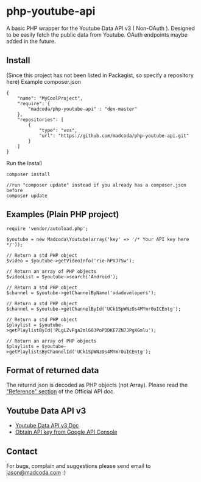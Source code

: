 php-youtube-api
===============

A basic PHP wrapper for the Youtube Data API v3 ( Non-OAuth ). Designed to be easily 
fetch the public data from Youtube. OAuth endpoints maybe added in the future.


## Install
(Since this project has not been listed in Packagist, so specify a repository here)
Example composer.json

    {
	    "name": "MyCoolProject",
	    "require": {
	        "madcoda/php-youtube-api" : "dev-master"
	    },
	    "repositories": [
	        {
	            "type": "vcs",
	            "url": "https://github.com/madcoda/php-youtube-api.git"
	        }
	    ]
    }

Run the Install

    composer install

    //run "composer update" instead if you already has a composer.json before
    composer update


## Examples (Plain PHP project)

	require 'vendor/autoload.php';

    $youtube = new Madcoda\Youtube(array('key' => '/* Your API key here */'));

    // Return a std PHP object 
    $video = $youtube->getVideoInfo('rie-hPVJ7Sw');

    // Return an array of PHP objects
    $videoList = $youtube->search('Android');

    // Return a std PHP object
    $channel = $youtube->getChannelByName('xdadevelopers');

    // Return a std PHP object
    $channel = $youtube->getChannelById('UCk1SpWNzOs4MYmr0uICEntg');

    // Return a std PHP object
    $playlist = $youtube->getPlaylistById('PLgLZvFga2ml60JPoPDDKE7ZN7JPgXGmlu');

    // Return an array of PHP objects
    $playlists = $youtube->getPlaylistsByChannelId('UCk1SpWNzOs4MYmr0uICEntg');

## Format of returned data
The returnd json is decoded as PHP objects (not Array).
Please read the ["Reference" section](https://developers.google.com/youtube/v3/docs/) of the Official API doc.


## Youtube Data API v3
- [Youtube Data API v3 Doc](https://developers.google.com/youtube/v3/)
- [Obtain API key from Google API Console](http://code.google.com/apis/console)

## Contact
For bugs, complain and suggestions please send email to jason@madcoda.com :)